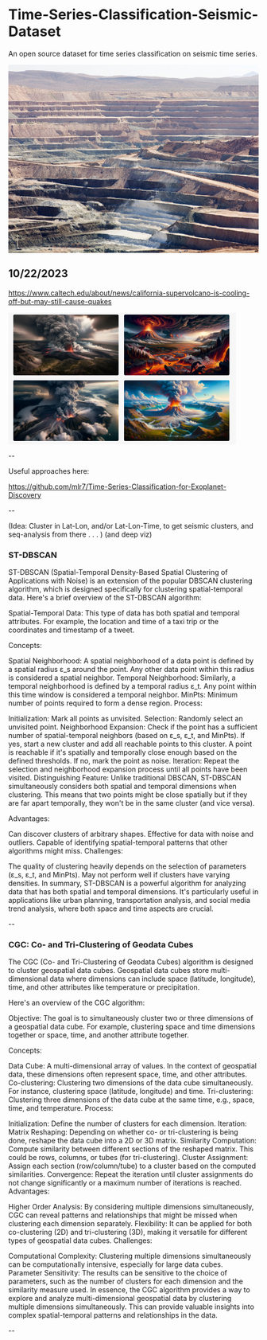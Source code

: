# Time-Series-Classification-Seismic-Dataset
An open source dataset for time series classification on seismic time series. 

<img src="img/borax_mine.jpg" align="center"/>

## 10/22/2023

https://www.caltech.edu/about/news/california-supervolcano-is-cooling-off-but-may-still-cause-quakes

<img src="img/Long_Valley_Caldera_Erupts.png" align="center"/>

--

Useful approaches here:

https://github.com/mlr7/Time-Series-Classification-for-Exoplanet-Discovery

--

(Idea: Cluster in Lat-Lon, and/or Lat-Lon-Time, to get seismic clusters, and seq-analysis from there . . . ) (and deep viz)

### ST-DBSCAN


ST-DBSCAN (Spatial-Temporal Density-Based Spatial Clustering of Applications with Noise) is an extension of the popular DBSCAN clustering algorithm, which is designed specifically for clustering spatial-temporal data. Here's a brief overview of the ST-DBSCAN algorithm:

Spatial-Temporal Data: This type of data has both spatial and temporal attributes. For example, the location and time of a taxi trip or the coordinates and timestamp of a tweet.

Concepts:

Spatial Neighborhood: A spatial neighborhood of a data point is defined by a spatial radius ε_s around the point. Any other data point within this radius is considered a spatial neighbor.
Temporal Neighborhood: Similarly, a temporal neighborhood is defined by a temporal radius ε_t. Any point within this time window is considered a temporal neighbor.
MinPts: Minimum number of points required to form a dense region.
Process:

Initialization: Mark all points as unvisited.
Selection: Randomly select an unvisited point.
Neighborhood Expansion:
Check if the point has a sufficient number of spatial-temporal neighbors (based on ε_s, ε_t, and MinPts).
If yes, start a new cluster and add all reachable points to this cluster. A point is reachable if it's spatially and temporally close enough based on the defined thresholds.
If no, mark the point as noise.
Iteration: Repeat the selection and neighborhood expansion process until all points have been visited.
Distinguishing Feature: Unlike traditional DBSCAN, ST-DBSCAN simultaneously considers both spatial and temporal dimensions when clustering. This means that two points might be close spatially but if they are far apart temporally, they won't be in the same cluster (and vice versa).

Advantages:

Can discover clusters of arbitrary shapes.
Effective for data with noise and outliers.
Capable of identifying spatial-temporal patterns that other algorithms might miss.
Challenges:

The quality of clustering heavily depends on the selection of parameters (ε_s, ε_t, and MinPts).
May not perform well if clusters have varying densities.
In summary, ST-DBSCAN is a powerful algorithm for analyzing data that has both spatial and temporal dimensions. 
It's particularly useful in applications like urban planning, transportation analysis, and social media trend analysis, 
where both space and time aspects are crucial.


--

### CGC: Co- and Tri-Clustering of Geodata Cubes

The CGC (Co- and Tri-Clustering of Geodata Cubes) algorithm is designed to cluster geospatial data cubes. Geospatial data cubes store multi-dimensional data where dimensions can include space (latitude, longitude), time, and other attributes like temperature or precipitation.

Here's an overview of the CGC algorithm:

Objective: The goal is to simultaneously cluster two or three dimensions of a geospatial data cube. For example, clustering space and time dimensions together or space, time, and another attribute together.

Concepts:

Data Cube: A multi-dimensional array of values. In the context of geospatial data, these dimensions often represent space, time, and other attributes.
Co-clustering: Clustering two dimensions of the data cube simultaneously. For instance, clustering space (latitude, longitude) and time.
Tri-clustering: Clustering three dimensions of the data cube at the same time, e.g., space, time, and temperature.
Process:

Initialization: Define the number of clusters for each dimension.
Iteration:
Matrix Reshaping: Depending on whether co- or tri-clustering is being done, reshape the data cube into a 2D or 3D matrix.
Similarity Computation: Compute similarity between different sections of the reshaped matrix. This could be rows, columns, or tubes (for tri-clustering).
Cluster Assignment: Assign each section (row/column/tube) to a cluster based on the computed similarities.
Convergence: Repeat the iteration until cluster assignments do not change significantly or a maximum number of iterations is reached.
Advantages:

Higher Order Analysis: By considering multiple dimensions simultaneously, CGC can reveal patterns and relationships that might be missed when clustering each dimension separately.
Flexibility: It can be applied for both co-clustering (2D) and tri-clustering (3D), making it versatile for different types of geospatial data cubes.
Challenges:

Computational Complexity: Clustering multiple dimensions simultaneously can be computationally intensive, especially for large data cubes.
Parameter Sensitivity: The results can be sensitive to the choice of parameters, such as the number of clusters for each dimension and the similarity measure used.
In essence, the CGC algorithm provides a way to explore and analyze multi-dimensional geospatial data by clustering multiple dimensions simultaneously. This can provide valuable insights into complex spatial-temporal patterns and relationships in the data.

--







